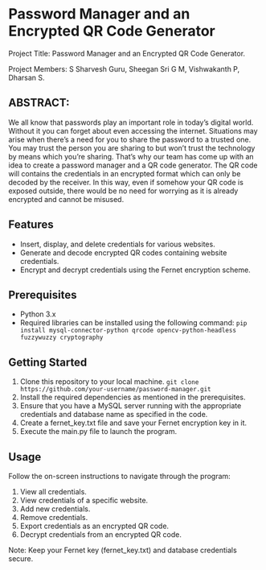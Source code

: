 # Password Manager and an Encrypted QR Code Generator

Project Title: Password Manager and an Encrypted QR Code Generator.

Project Members: S Sharvesh Guru, Sheegan Sri G M, Vishwakanth P, Dharsan S.

## ABSTRACT:

We all know that passwords play an important role in today’s digital world. Without it you can forget about even accessing the internet. Situations may arise when there’s a need for you to share the password to a trusted one. You may trust the person you are sharing to but won’t trust the technology by means which you’re sharing. That’s why our team has come up with an idea to create a password manager and a QR code generator. The QR code will contains the credentials in an encrypted format which can only be decoded by the receiver. In this way, even if somehow your QR code is exposed outside, there would be no need for worrying as it is already encrypted and cannot be misused.

## Features

- Insert, display, and delete credentials for various websites.
- Generate and decode encrypted QR codes containing website credentials.
- Encrypt and decrypt credentials using the Fernet encryption scheme.

## Prerequisites

- Python 3.x
- Required libraries can be installed using the following command:
`pip install mysql-connector-python qrcode opencv-python-headless fuzzywuzzy cryptography`

## Getting Started

1. Clone this repository to your local machine.
    `git clone https://github.com/your-username/password-manager.git`
2. Install the required dependencies as mentioned in the prerequisites.
3. Ensure that you have a MySQL server running with the appropriate credentials and database name as specified in the code.
4. Create a fernet_key.txt file and save your Fernet encryption key in it.
5. Execute the main.py file to launch the program.

## Usage
Follow the on-screen instructions to navigate through the program:

1. View all credentials.
2. View credentials of a specific website.
3. Add new credentials.
4. Remove credentials.
5. Export credentials as an encrypted QR code.
6. Decrypt credentials from an encrypted QR code.

Note: Keep your Fernet key (fernet_key.txt) and database credentials secure.
